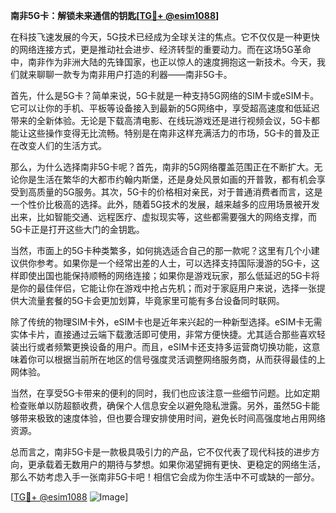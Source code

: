 **南非5G卡：解锁未来通信的钥匙[[TG💪+ @esim1088](https://t.me/s/esim1088)]**

在科技飞速发展的今天，5G技术已经成为全球关注的焦点。它不仅仅是一种更快的网络连接方式，更是推动社会进步、经济转型的重要动力。而在这场5G革命中，南非作为非洲大陆的先锋国家，也正以惊人的速度拥抱这一新技术。今天，我们就来聊聊一款专为南非用户打造的利器——南非5G卡。

首先，什么是5G卡？简单来说，5G卡就是一种支持5G网络的SIM卡或eSIM卡。它可以让你的手机、平板等设备接入到最新的5G网络中，享受超高速度和低延迟带来的全新体验。无论是下载高清电影、在线玩游戏还是进行视频会议，5G卡都能让这些操作变得无比流畅。特别是在南非这样充满活力的市场，5G卡的普及正在改变人们的生活方式。

那么，为什么选择南非5G卡呢？首先，南非的5G网络覆盖范围正在不断扩大。无论你是生活在繁华的大都市约翰内斯堡，还是身处风景如画的开普敦，都有机会享受到高质量的5G服务。其次，5G卡的价格相对亲民，对于普通消费者而言，这是一个性价比极高的选择。此外，随着5G技术的发展，越来越多的应用场景被开发出来，比如智能交通、远程医疗、虚拟现实等，这些都需要强大的网络支撑，而5G卡正是打开这些大门的金钥匙。

当然，市面上的5G卡种类繁多，如何挑选适合自己的那一款呢？这里有几个小建议供你参考。如果你是一个经常出差的人士，可以选择支持国际漫游的5G卡，这样即使出国也能保持顺畅的网络连接；如果你是游戏玩家，那么低延迟的5G卡将是你的最佳伴侣，它能让你在游戏中抢占先机；而对于家庭用户来说，选择一张提供大流量套餐的5G卡会更加划算，毕竟家里可能有多台设备同时联网。

除了传统的物理SIM卡外，eSIM卡也是近年来兴起的一种新型选择。eSIM卡无需实体卡片，直接通过云端下载激活即可使用，非常方便快捷。尤其适合那些喜欢轻装出行或者频繁更换设备的用户。而且，eSIM卡还支持多运营商切换功能，这意味着你可以根据当前所在地区的信号强度灵活调整网络服务商，从而获得最佳的上网体验。

当然，在享受5G卡带来的便利的同时，我们也应该注意一些细节问题。比如定期检查账单以防超额收费，确保个人信息安全以避免隐私泄露。另外，虽然5G卡能够带来极致的速度体验，但也要合理安排使用时间，避免长时间高强度地占用网络资源。

总而言之，南非5G卡是一款极具吸引力的产品，它不仅代表了现代科技的进步方向，更承载着无数用户的期待与梦想。如果你渴望拥有更快、更稳定的网络生活，那么不妨考虑入手一张南非5G卡吧！相信它会成为你生活中不可或缺的一部分。

[[TG💪+ @esim1088](https://t.me/s/esim1088) ![Image](https://i.postimg.cc/4NQfJmqS/Snipaste-2025-05-13-00-14-12.png)]